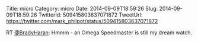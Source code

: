 Title: micro
Category: micro
Date: 2014-09-09T18:59:26
Slug: 2014-09-09T18:59:26
TwitterId: 509415803637071872
TweetUrl: https://twitter.com/mark_philpot/status/509415803637071872

RT [@BradyHaran](https://twitter.com/BradyHaran): Hmmm - an Omega Speedmaster is still my dream watch.
